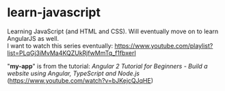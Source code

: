 # learn-javascript
Learning JavaScript (and HTML and CSS). Will eventually move on to learn AngularJS as well.  
I want to watch this series eventually: https://www.youtube.com/playlist?list=PLqGj3iMvMa4KQZUkRjfwMmTq_f1fbxerI  

"**my-app**" is from the tutorial: _Angular 2 Tutorial for Beginners - Build a website using Angular, TypeScript and Node.js_  
(https://www.youtube.com/watch?v=bJKejcQJqHE)

